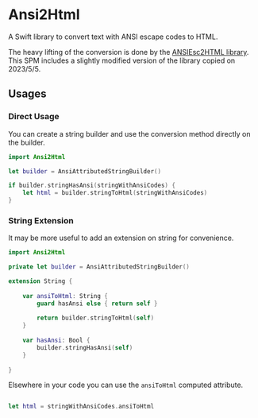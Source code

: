 # Ansi2Html

A Swift library to convert text with ANSI escape codes to HTML.

The heavy lifting of the conversion is done by the [ANSIEsc2HTML library](https://github.com/pozemka/ANSIEsc2HTML).
This SPM includes a slightly modified version of the library copied on 2023/5/5.

## Usages

### Direct Usage

You can create a string builder and use the conversion method directly on the builder.

```swift
import Ansi2Html

let builder = AnsiAttributedStringBuilder()

if builder.stringHasAnsi(stringWithAnsiCodes) {
    let html = builder.stringToHtml(stringWithAnsiCodes)
}
```

### String Extension

It may be more useful to add an extension on string for convenience.

```swift
import Ansi2Html

private let builder = AnsiAttributedStringBuilder()

extension String {
    
    var ansiToHtml: String {
        guard hasAnsi else { return self }
        
        return builder.stringToHtml(self)
    }
    
    var hasAnsi: Bool {
        builder.stringHasAnsi(self)
    }
    
}
```

Elsewhere in your code you can use the `ansiToHtml` computed attribute.

```swift

let html = stringWithAnsiCodes.ansiToHtml

```



